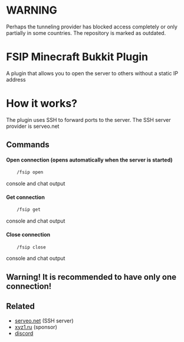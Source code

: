 # WARNING

Perhaps the tunneling provider has blocked access completely or only partially in some countries. The repository is marked as outdated.

# FSIP Minecraft Bukkit Plugin

 A plugin that allows you to open the server to others without a static IP address


# How it works?

 The plugin uses SSH to forward ports to the server. The SSH server provider is serveo.net
## Commands

#### Open connection (opens automatically when the server is started)

```cmd
    /fsip open
```
console and chat output

#### Get connection

```cmd
    /fsip get
```
console and chat output

#### Close connection

```cmd
    /fsip close
```
console and chat output

## Warning! It is recommended to have only one connection!


## Related

- [serveo.net](https://serveo.net/) (SSH server)
- [xyz1.ru](https://xyz1.ru) (sponsor)
- [discord](https://discord.gg/fDBNJUnvWX)
